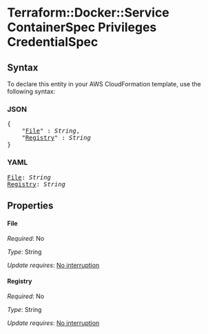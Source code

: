 # Terraform::Docker::Service ContainerSpec Privileges CredentialSpec

## Syntax

To declare this entity in your AWS CloudFormation template, use the following syntax:

### JSON

<pre>
{
    "<a href="#file" title="File">File</a>" : <i>String</i>,
    "<a href="#registry" title="Registry">Registry</a>" : <i>String</i>
}
</pre>

### YAML

<pre>
<a href="#file" title="File">File</a>: <i>String</i>
<a href="#registry" title="Registry">Registry</a>: <i>String</i>
</pre>

## Properties

#### File

_Required_: No

_Type_: String

_Update requires_: [No interruption](https://docs.aws.amazon.com/AWSCloudFormation/latest/UserGuide/using-cfn-updating-stacks-update-behaviors.html#update-no-interrupt)

#### Registry

_Required_: No

_Type_: String

_Update requires_: [No interruption](https://docs.aws.amazon.com/AWSCloudFormation/latest/UserGuide/using-cfn-updating-stacks-update-behaviors.html#update-no-interrupt)

